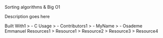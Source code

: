 <h>Sorting algorithms & Big O1</h1>
<p>Description goes here<p>
<h>Built With1</h1>
> - C
<h>Usage</h1>
> - 
<h>Contributors1</h1>
> - MyName
> - Osademe Emmanuel
<h>Resources1</h1>
> Resource1
> Resource2
> Resource3
> Resource4
